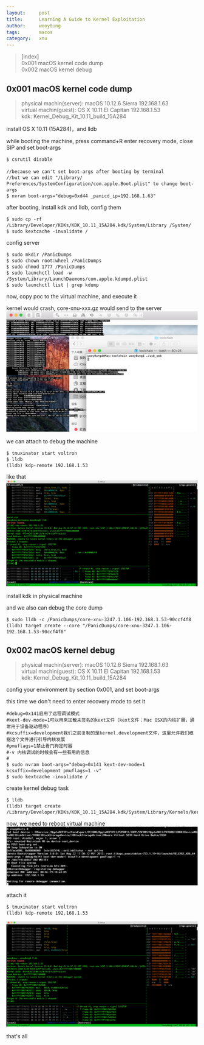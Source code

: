 ```yaml
---
layout:     post
title:      Learning A Guide to Kernel Exploitation
author:     wooy0ung
tags: 		macos
category:  	xnu
---
```



>[index]  
>0x001 macOS kernel code dump  
>0x002 macOS kernel debug  
<!-- more -->


## 0x001 macOS kernel code dump

>physical machin(server): macOS 10.12.6 Sierra  192.168.1.63  
>virtual machin(guest): OS X 10.11 EI Capitan 	192.168.1.53  
>kdk: Kernel_Debug_Kit_10.11_build_15A284  

install OS X 10.11 (15A284)，and lldb

while booting the machine, press command+R enter recovery mode, close SIP and set boot-args
```
$ csrutil disable

//because we can't set boot-args after booting by terminal
//but we can edit "/Library/ Preferences/SystemConfiguration/com.apple.Boot.plist" to change boot-args
$ nvram boot-args="debug=0xd44 _panicd_ip=192.168.1.63"
```

after booting, install kdk and lldb, config them
```
$ sudo cp -rf /Library/Developer/KDKs/KDK_10.11_15A284.kdk/System/Library /System/
$ sudo kextcache -invalidate /
```

config server
```
$ sudo mkdir /PanicDumps
$ sudo chown root:wheel /PanicDumps
$ sudo chmod 1777 /PanicDumps
$ sudo launchctl load -w /System/Library/LaunchDaemons/com.apple.kdumpd.plist
$ sudo launchctl list | grep kdump
```

now, copy poc to the virtual machine, and execute it

kernel would crash, core-xnu-xxx.gz would send to the server
![](/assets/img/xnu/2018-05-06-guide2-kernel-exploitation/0x001-001.png)

we can attach to debug the machine
```
$ tmuxinator start voltron
$ lldb
(lldb) kdp-remote 192.168.1.53
```

like that
![](/assets/img/xnu/2018-05-06-guide2-kernel-exploitation/0x001-002.png)

install kdk in physical machine

and we also can debug the core dump
```
$ sudo lldb -c /PanicDumps/core-xnu-3247.1.106-192.168.1.53-90ccf4f8
(lldb) target create --core "/PanicDumps/core-xnu-3247.1.106-192.168.1.53-90ccf4f8"
```


## 0x002 macOS kernel debug

>physical machin(server): macOS 10.12.6 Sierra  192.168.1.63  
>virtual machin(guest): OS X 10.11 EI Capitan 	192.168.1.53  
>kdk: Kernel_Debug_Kit_10.11_build_15A284  

config your environment by section 0x001, and set boot-args

this time we don't need to enter recovery mode to set it
```
#debug=0x141启用了远程调试模式
#kext-dev-mode=1可以用来加载未签名的kext文件（kext文件：Mac OSX的内核扩展，通常用于设备驱动程序）
#kcsuffix=development我们之前复制的是kernel.development文件，这里允许我们根据这个文件进行引导内核发展
#pmuflags=1禁止看门狗定时器
#-v 内核调试的时候会有一些有用的信息
#
$ sudo nvram boot-args="debug=0x141 kext-dev-mode=1 kcsuffix=development pmuflags=1 -v"
$ sudo kextcache -invalidate /
```

create kernel debug task
```
$ lldb
(lldb) target create /Library/Developer/KDKs/KDK_10.11_15A284.kdk/System/Library/Kernels/kernel.development
```

now, we need to reboot virtual machine
![](/assets/img/xnu/2018-05-06-guide2-kernel-exploitation/0x002-001.png)

attach it
```
$ tmuxinator start voltron
(lldb) kdp-remote 192.168.1.53
```
![](/assets/img/xnu/2018-05-06-guide2-kernel-exploitation/0x002-002.png)

that's all
